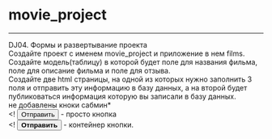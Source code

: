 # movie_project
____________________________________________
DJ04. Формы и развертывание проекта
<br>
Создайте проект с именем movie_project и приложение в нем films. Создайте модель(таблицу) в которой будет поле для названия фильма, поле для описание фильма и поле для отзыва.
<br>
Создайте две html страницы, на одной из которых нужно заполнить 3 поля и отправить эту информацию в базу данных, а на второй будет публиковаться информация которую вы записали в базу данных.
<br>
не добавлены кноки сабмин*
<br>
<! <input type="submit" value="Отправить"> - просто кнопка
<br>
<! <button type="submit"><b>Отправить</b></button> - контейнер кнопки.
